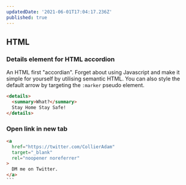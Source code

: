 ```yaml
---
updatedDate: '2021-06-01T17:04:17.236Z'
published: true
---
```


## HTML

### Details element for HTML accordion

An HTML first "accordian". Forget about using Javascript and make it simple for yourself by utilising semantic HTML. You can also style the default arrow by targeting the `:marker` pseudo element.

```html
<details>
  <summary>What?</summary>
  Stay Home Stay Safe!
</details>
```

### Open link in new tab

````html
<a
  href="https://twitter.com/CollierAdam"
  target="_blank"
  rel="noopener noreferrer"
>
  DM me on Twitter.
</a>
```
````
